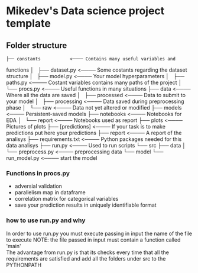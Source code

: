 # Mikedev's Data science project template

## Folder structure
    ├── constants           <──── Contains many useful variables and 
functions
    │   ├── dataset.py     <──── Some costants regarding the dataset structure
    │   ├── model.py       <──── Your model hyperparameters
    │   ├── paths.py       <──── Costant variables contains many paths of the project 
    │   └── procs.py       <──── Useful functions in many situations
    ├── data               <──── Where all the data are saved
    │   ├── processed      <──── Data to submit to your model
    │   ├── processing     <──── Data saved during preprocessing phase
    │   └── raw            <──── Data not yet altered or modified 
    ├── models            <──── Persistent-saved models
    ├── notebooks         <──── Notebooks for EDA
    │   └── report        <──── Notebooks used as report
    ├── plots             <──── Pictures of plots
    ├── [predictions]     <──── If your task is to make predictions put here your predictions
    ├── report            <──── A report of the analisys
    ├── requirements.txt  <──── Python packages needed for this data analisys
    ├── run.py           <──── Used to run scripts
    └── src
        ├── data
        │   └── preprocess.py   <──── preprocessing data
        └── model
            └── run_model.py      <──── start the model
            
### Functions in procs.py

- adversial validation
- parallelism map in dataframe
- correlation matrix for categorical variables
- save your prediction results in uniquely identifiable format


### how to use run.py and why
In order to use run.py you must execute passing in input the name of the file to execute
NOTE: the file passed in input must contain a function called 'main'<br>
The advantage from run.py is that its checks every time that all the requirements are satisfied
and add all the folders under src to the PYTHONPATH
